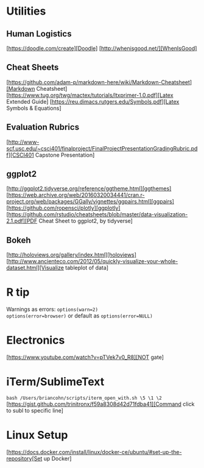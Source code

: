 # Utilities

## Human Logistics
[https://doodle.com/create][Doodle]
[http://whenisgood.net/][WhenIsGood]

## Cheat Sheets
[https://github.com/adam-p/markdown-here/wiki/Markdown-Cheatsheet][Markdown Cheatsheet]
[https://www.tug.org/twg/mactex/tutorials/ltxprimer-1.0.pdf][Latex Extended Guide]
[https://reu.dimacs.rutgers.edu/Symbols.pdf][Latex Symbols & Equations]

## Evaluation Rubrics
[http://www-scf.usc.edu/~csci401/finalproject/FinalProjectPresentationGradingRubric.pdf][CSCI401 Capstone Presentation]

## ggplot2
[http://ggplot2.tidyverse.org/reference/ggtheme.html][ggthemes]
[https://web.archive.org/web/20160320034441/cran.r-project.org/web/packages/GGally/vignettes/ggpairs.html][ggpairs]
[https://github.com/ropensci/plotly][ggplotly]
[https://github.com/rstudio/cheatsheets/blob/master/data-visualization-2.1.pdf][PDF Cheat Sheet to ggplot2, by tidyverse]
## Bokeh
[http://holoviews.org/gallery/index.html][holoviews]
[http://www.ancienteco.com/2012/05/quickly-visualize-your-whole-dataset.html][Visualize tableplot of data]


# R tip
Warnings as errors: `options(warn=2)`   
`options(error=browser)` or default as `options(error=NULL)`

# Electronics
[https://www.youtube.com/watch?v=pTVek7v0_R8][NOT gate]

# iTerm/SublimeText
`bash /Users/briancohn/scripts/iterm_open_with.sh \5 \1 \2 `
[https://gist.github.com/trinitronx/f59a8308d42d71fdba41][Command click to subl to specific line]


# Linux Setup
[https://docs.docker.com/install/linux/docker-ce/ubuntu/#set-up-the-repository[Set up Docker]
